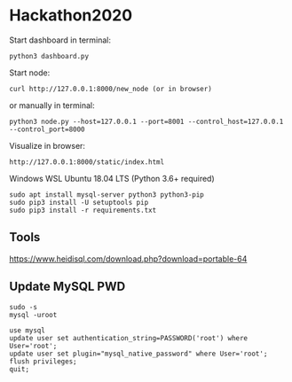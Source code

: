 # Hackathon2020


Start dashboard in terminal:

    python3 dashboard.py


Start node:

    curl http://127.0.0.1:8000/new_node (or in browser)

or manually in terminal:

    python3 node.py --host=127.0.0.1 --port=8001 --control_host=127.0.0.1 --control_port=8000

Visualize in browser:

    http://127.0.0.1:8000/static/index.html


Windows WSL Ubuntu 18.04 LTS (Python 3.6+ required)

    sudo apt install mysql-server python3 python3-pip
    sudo pip3 install -U setuptools pip
    sudo pip3 install -r requirements.txt

## Tools

https://www.heidisql.com/download.php?download=portable-64

## Update MySQL PWD

    sudo -s
    mysql -uroot

    use mysql
    update user set authentication_string=PASSWORD('root') where User='root';
    update user set plugin="mysql_native_password" where User='root';
    flush privileges;
    quit;

